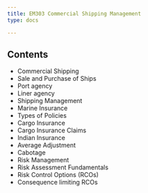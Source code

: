 ```yaml
---
title: EM303 Commercial Shipping Management
type: docs

---
```


## Contents

* Commercial Shipping
* Sale and Purchase of Ships
* Port agency
* Liner agency
* Shipping Management
* Marine Insurance
* Types of Policies
* Cargo Insurance
* Cargo Insurance Claims
* Indian Insurance
* Average Adjustment
* Cabotage
* Risk Management
* Risk Assessment Fundamentals
* Risk Control Options (RCOs)
* Consequence limiting RCOs


